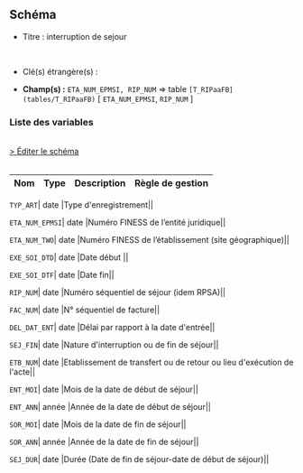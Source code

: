 ## Schéma


- Titre : interruption de sejour
<br />



- Clé(s) étrangère(s) : <br />

- **Champ(s) :** `ETA_NUM_EPMSI, RIP_NUM`
  => table `[T_RIPaaFB](tables/T_RIPaaFB)` [ `ETA_NUM_EPMSI`, `RIP_NUM` ]<br />

 
### Liste des variables
<br />
<div>
    <a href="https://gitlab.com/healthdatahub/applications-du-hdh/schema-snds/-/tree/master/schemas/T_RIPaaFI/T_RIPaaFI.json"
       target="_blank" rel="noopener noreferrer">> Éditer le schéma</a>
</div>
<br />

Nom | Type | Description | Règle de gestion
-|-|-|-



`TYP_ART`| date |Type d'enregistrement||

`ETA_NUM_EPMSI`| date |Numéro FINESS de l’entité juridique||

`ETA_NUM_TWO`| date |Numéro FINESS de l’établissement (site géographique)||

`EXE_SOI_DTD`| date |Date début ||

`EXE_SOI_DTF`| date |Date fin||

`RIP_NUM`| date |Numéro séquentiel de séjour (idem RPSA)||

`FAC_NUM`| date |N° séquentiel de facture||

`DEL_DAT_ENT`| date |Délai par rapport à la date d'entrée||

`SEJ_FIN`| date |Nature d'interruption ou de fin de séjour||

`ETB_NUM`| date |Etablissement de transfert ou de retour ou lieu d'exécution de l'acte||

`ENT_MOI`| date |Mois de la date de début de séjour||

`ENT_ANN`| année |Année de la date de début de séjour||

`SOR_MOI`| date |Mois de la date de fin de séjour||

`SOR_ANN`| année |Année de la date de fin de séjour||

`SEJ_DUR`| date |Durée (Date de fin de séjour-date de début de séjour)||
